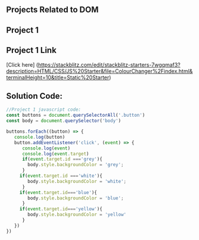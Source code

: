## Projects Related to DOM
## Project 1

## Project 1 Link
[Click here] (https://stackblitz.com/edit/stackblitz-starters-7wgqmaf3?description=HTML/CSS/JS%20Starter&file=ColourChanger%2Findex.html&terminalHeight=10&title=Static%20Starter)

## Solution Code:

```javascript
//Project 1 javascript code:
const buttons = document.querySelectorAll('.button')
const body = document.querySelector('body')

buttons.forEach((button) => {
   console.log(button)
   button.addEventListener('click', (event) => {
      console.log(event)
	  console.log(event.target)
	  if(event.target.id ==='grey'){
		body.style.backgroundColor = 'grey';
	  }
	 if(event.target.id ==='white'){
		body.style.backgroundColor = 'white';
	  }
	 if(event.target.id==='blue'){
		body.style.backgroundColor = 'blue';
	  }
	 if(event.target.id==='yellow'){
		body.style.backgroundColor = 'yellow'
	  }
   })
})
```